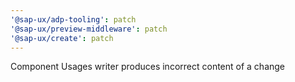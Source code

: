 ```yaml
---
'@sap-ux/adp-tooling': patch
'@sap-ux/preview-middleware': patch
'@sap-ux/create': patch
---
```


Component Usages writer produces incorrect content of a change
